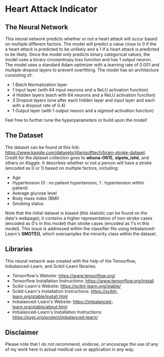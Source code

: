 # Heart Attack Indicator

## The Neural Network

This neural network predicts whether or not a heart attack will occur based on multiple different factors. The model will predict a value close to 0 if the a heart attack is predicted to be unlikely and a 1 if a heart attack is predicted to be likely. Since the model only predicts binary categorical values, the model uses a binary crossentropy loss function and has 1 output neuron. The model uses a standard Adam optimizer with a learning rate of 0.001 and multiple dropout layers to prevent overfitting. The model has an architecture consisting of:
- 1 Batch Normalization layer
- 1 Input layer (with 64 input neurons and a ReLU activation function)
- 4 Hidden layers (each with 64 neurons and a ReLU activation function)
- 3 Dropout layers (one after each hidden layer and input layer and each with a dropout rate of 0.4)
- 1 Output layer (with 1 output neuron and a sigmoid activation function)

Feel free to further tune the hyperparameters or build upon the model!

## The Dataset
The dataset can be found at this link: https://www.kaggle.com/datasets/jillanisofttech/brain-stroke-dataset. Credit for the dataset collection goes to **whxna-0615**, **stpete_ishii**, and others on *Kaggle*. It describes whether or not a person will have a stroke (encoded as 0 or 1) based on multiple factors, including:
- Age
- Hypertension (0 : no patient hypertension, 1 : hypertension within patient)
- Average glucose level 
- Body mass index (BMI)
- Smoking status

Note that the initial dataset is biased (this statistic can be found on the data's webpage); it contains a higher representation of non-stroke cases (encoded as 0's in this model) than stroke cases (encoded as 1's in this model). This issue is addressed within the classifier file using 
Imbalanced-Learn's **SMOTE()**, which oversamples the minority class within the dataset.

## Libraries
This neural network was created with the help of the Tensorflow, Imbalanced-Learn, and Scikit-Learn libraries.
- Tensorflow's Website: https://www.tensorflow.org/
- Tensorflow Installation Instructions: https://www.tensorflow.org/install
- Scikit-Learn's Website: https://scikit-learn.org/stable/
- Scikit-Learn's Installation Instructions: https://scikit-learn.org/stable/install.html
- Imbalanced-Learn's Website: https://imbalanced-learn.org/stable/about.html
- Imbalanced-Learn's Installation Instructions: https://pypi.org/project/imbalanced-learn/

## Disclaimer
Please note that I do not recommend, endorse, or encourage the use of any of my work here in actual medical use or application in any way. 
